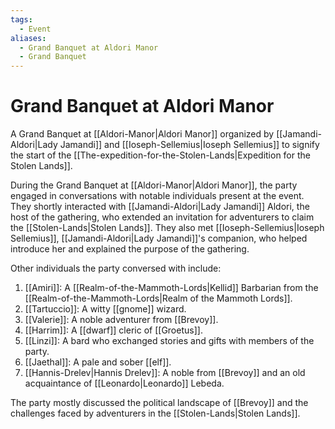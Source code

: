```yaml
---
tags:
  - Event
aliases:
  - Grand Banquet at Aldori Manor
  - Grand Banquet
---
```

# Grand Banquet at Aldori Manor
A Grand Banquet at [[Aldori-Manor|Aldori Manor]] organized by [[Jamandi-Aldori|Lady Jamandi]] and [[Ioseph-Sellemius|Ioseph Sellemius]] to signify the start of the [[The-expedition-for-the-Stolen-Lands|Expedition for the Stolen Lands]]. 

During the Grand Banquet at [[Aldori-Manor|Aldori Manor]], the party engaged in conversations with notable individuals present at the event. They shortly interacted with [[Jamandi-Aldori|Lady Jamandi]] Aldori, the host of the gathering, who extended an invitation for adventurers to claim the [[Stolen-Lands|Stolen Lands]]. They also met [[Ioseph-Sellemius|Ioseph Sellemius]], [[Jamandi-Aldori|Lady Jamandi]]'s companion, who helped introduce her and explained the purpose of the gathering.

Other individuals the party conversed with include:

1. [[Amiri]]: A [[Realm-of-the-Mammoth-Lords|Kellid]] Barbarian from the [[Realm-of-the-Mammoth-Lords|Realm of the Mammoth Lords]].
2. [[Tartuccio]]: A witty [[gnome]] wizard.
3. [[Valerie]]: A noble adventurer from [[Brevoy]].
4. [[Harrim]]: A [[dwarf]] cleric of [[Groetus]].
5. [[Linzi]]: A bard who exchanged stories and gifts with members of the party.
6. [[Jaethal]]: A pale and sober [[elf]].
7. [[Hannis-Drelev|Hannis Drelev]]: A noble from [[Brevoy]] and an old acquaintance of [[Leonardo|Leonardo]] Lebeda.

The party mostly discussed the political landscape of [[Brevoy]] and the challenges faced by adventurers in the [[Stolen-Lands|Stolen Lands]].